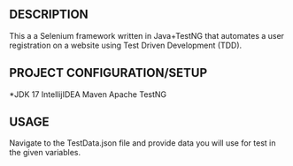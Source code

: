 ## DESCRIPTION
This a a Selenium framework written in Java+TestNG that automates a user registration on a website using Test Driven Development (TDD).

## PROJECT CONFIGURATION/SETUP
*JDK 17
IntellijIDEA
Maven Apache
TestNG

## USAGE
Navigate to the TestData.json file and provide data you will use for test in the given variables.


